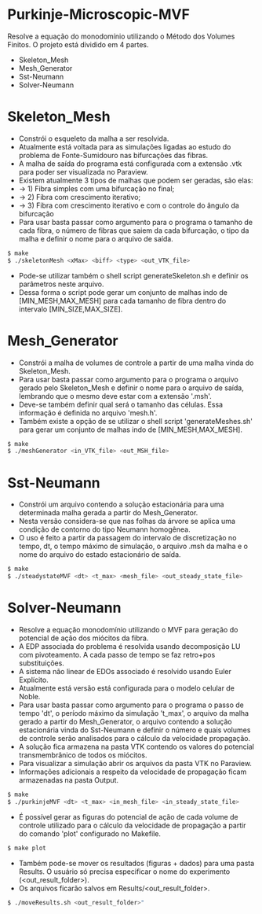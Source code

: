 # Purkinje-Microscopic-MVF

Resolve a equação do monodomínio utilizando o Método dos Volumes Finitos. O projeto está dividido em 4 partes.

  - Skeleton_Mesh
  - Mesh_Generator
  - Sst-Neumann
  - Solver-Neumann

# Skeleton_Mesh

  - Constrói o esqueleto da malha a ser resolvida.
  - Atualmente está voltada para as simulações ligadas ao estudo do problema de Fonte-Sumidouro nas bifurcações das fibras.
  - A malha de saída do programa está configurada com a extensão .vtk para poder ser visualizada no Paraview.
  - Existem atualmente 3 tipos de malhas que podem ser geradas, são elas:
  - -> 1) Fibra simples com uma bifurcação no final;
  - -> 2) Fibra com crescimento iterativo;
  - -> 3) Fibra com crescimento iterativo e com o controle do ângulo da bifurcação 
  - Para usar basta passar como argumento para o programa o tamanho de cada fibra, o número de fibras que saiem da cada bifurcação, o tipo da malha e definir o nome para o arquivo de saída.

```sh
$ make
$ ./skeletonMesh <xMax> <biff> <type> <out_VTK_file>
```

  - Pode-se utilizar também o shell script generateSkeleton.sh e definir os parâmetros neste arquivo.
  - Dessa forma o script pode gerar um conjunto de malhas indo de [MIN_MESH,MAX_MESH] para cada tamanho de fibra dentro do intervalo [MIN_SIZE,MAX_SIZE]. 

# Mesh_Generator

  - Constrói a malha de volumes de controle a partir de uma malha vinda do Skeleton_Mesh.
  - Para usar basta passar como argumento para o programa o arquivo gerado pelo Skeleton_Mesh e definir o nome para o arquivo de saída, lembrando que o mesmo deve estar com a extensão '.msh'.
  - Deve-se também definir qual será o tamanho das células. Essa informação é definida no arquivo 'mesh.h'.
  - Também existe a opção de se utilizar o shell script 'generateMeshes.sh' para gerar um conjunto de malhas indo de [MIN_MESH,MAX_MESH]. 

```sh
$ make
$ ./meshGenerator <in_VTK_file> <out_MSH_file>
```

# Sst-Neumann

  - Constrói um arquivo contendo a solução estacionária para uma determinada malha gerada a partir do Mesh_Generator.
  - Nesta versão considera-se que nas folhas da árvore se aplica uma condição de contorno do tipo Neumann homogênea. 
  - O uso é feito a partir da passagem do intervalo de discretização no tempo, dt, o tempo máximo de simulação, o arquivo .msh da malha e o nome do arquivo do estado estacionário de saída.

```sh
$ make
$ ./steadystateMVF <dt> <t_max> <mesh_file> <out_steady_state_file>
```

# Solver-Neumann

  - Resolve a equação monodomínio utilizando o MVF para geração do potencial de ação dos miócitos da fibra.
  - A EDP associada do problema é resolvida usando decomposição LU com pivoteamento. A cada passo de tempo se faz retro+pos substituições.
  - A sistema não linear de EDOs associado é resolvido usando Euler Explícito.
  - Atualmente está versão está configurada para o modelo celular de Noble.
  - Para usar basta passar como argumento para o programa o passo de tempo 'dt', o período máximo da simulação 't_max', o arquivo da malha gerado a partir do Mesh_Generator, o arquivo contendo a solução estacionária vinda do Sst-Neumann e definir o número e quais volumes de controle serão analisados para o cálculo da velocidade propagação.
  - A solução fica armazena na pasta VTK contendo os valores do potencial transmembrânico de todos os miócitos.
  - Para visualizar a simulação abrir os arquivos da pasta VTK no Paraview.
  - Informações adicionais a respeito da velocidade de propagação ficam armazenadas na pasta Output.

```sh
$ make
$ ./purkinjeMVF <dt> <t_max> <in_mesh_file> <in_steady_state_file>
```

  - É possível gerar as figuras do potencial de ação de cada volume de controle utilizado para o cálculo da velocidade de propagação a partir do comando 'plot' configurado no Makefile.

```sh
$ make plot
```

  - Também pode-se mover os resultados (figuras + dados) para uma pasta Results. O usuário só precisa especificar o nome do experimento (<out_result_folder>).
  - Os arquivos ficarão salvos em Results/<out_result_folder>.

```sh
$ ./moveResults.sh <out_result_folder>"
```

